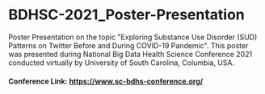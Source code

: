 # BDHSC-2021_Poster-Presentation
Poster Presentation on the topic "Exploring Substance Use Disorder (SUD) Patterns on Twitter Before and During COVID-19 Pandemic". 
This poster was presented during National Big Data Health Science Conference 2021 conducted virtually by University of South Carolina, Columbia, USA.
####  Conference Link: https://www.sc-bdhs-conference.org/

